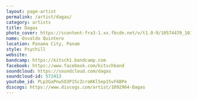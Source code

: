 ```yaml
---
layout: page-artist
permalink: /artist/dagas/
category: artists
title: Dagas
photo_cover: https://scontent-fra3-1.xx.fbcdn.net/v/t1.0-9/10574470_10152178271795807_8041256690801616792_n.jpg?oh=a3e7450c61e1d82401c3af7beeb9473a&oe=59873816
name: Osvaldo Quintero
location: Panama City, Panam
style: Psychill
website: 
bandcamp: https://kitsch1.bandcamp.com
facebook: https://www.facebook.com/kitschband
soundcloud: https://soundcloud.com/dagas
soundcloud-id: 572413
youtube_id: PLp2GaPnw5O3P15cZcroKKlSep15vF6BPe
discogs: https://www.discogs.com/artist/1092964-Dagas
---
```

